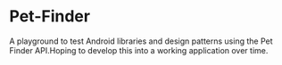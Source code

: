 # Pet-Finder
A playground to test Android libraries and design patterns using the Pet Finder API.Hoping to develop this into a working application over time.
